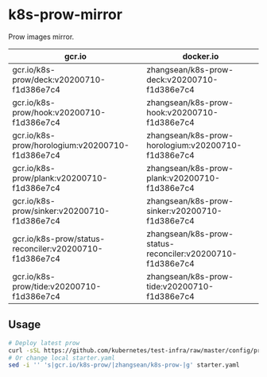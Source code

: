 # k8s-prow-mirror

Prow images mirror.

gcr.io | docker.io
---|---
gcr.io/k8s-prow/deck:v20200710-f1d386e7c4 | zhangsean/k8s-prow-deck:v20200710-f1d386e7c4
gcr.io/k8s-prow/hook:v20200710-f1d386e7c4 | zhangsean/k8s-prow-hook:v20200710-f1d386e7c4
gcr.io/k8s-prow/horologium:v20200710-f1d386e7c4 | zhangsean/k8s-prow-horologium:v20200710-f1d386e7c4
gcr.io/k8s-prow/plank:v20200710-f1d386e7c4 | zhangsean/k8s-prow-plank:v20200710-f1d386e7c4
gcr.io/k8s-prow/sinker:v20200710-f1d386e7c4 | zhangsean/k8s-prow-sinker:v20200710-f1d386e7c4
gcr.io/k8s-prow/status-reconciler:v20200710-f1d386e7c4 | zhangsean/k8s-prow-status-reconciler:v20200710-f1d386e7c4
gcr.io/k8s-prow/tide:v20200710-f1d386e7c4 | zhangsean/k8s-prow-tide:v20200710-f1d386e7c4

## Usage

```bash
# Deploy latest prow
curl -sSL https://github.com/kubernetes/test-infra/raw/master/config/prow/cluster/starter.yaml | sed 's|gcr.io/k8s-prow/|zhangsean/k8s-prow-|g' | kubectl apply -f -
# Or change local starter.yaml
sed -i '' 's|gcr.io/k8s-prow/|zhangsean/k8s-prow-|g' starter.yaml
```
